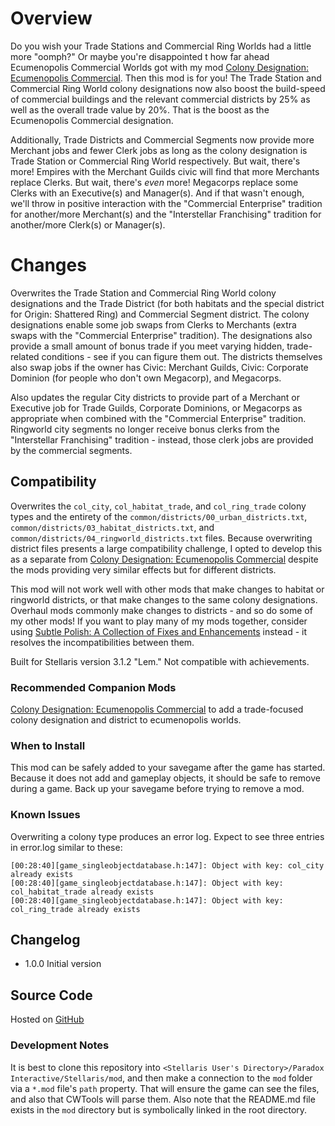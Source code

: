 # Overview

Do you wish your Trade Stations and Commercial Ring Worlds had a little more "oomph?"  Or maybe you're disappointed t how far ahead Ecumenopolis Commercial Worlds got with my mod [Colony Designation: Ecumenopolis Commercial](https://steamcommunity.com/sharedfiles/filedetails/?id=2597129991).  Then this mod is for you!  The Trade Station and Commercial Ring World colony designations now also boost the build-speed of commercial buildings and the relevant commercial districts by 25% as well as the  overall trade value by 20%.  That is the boost as the Ecumenopolis Commercial designation.

Additionally, Trade Districts and Commercial Segments now provide more Merchant jobs and fewer Clerk jobs as long as the colony designation is Trade Station or Commercial Ring World respectively.  But wait, there's more!  Empires with the Merchant Guilds civic will find that more Merchants replace Clerks.  But wait, there's _even_ more!  Megacorps replace some Clerks with an Executive(s) and Manager(s).  And if that wasn't enough, we'll throw in positive interaction with the "Commercial Enterprise" tradition for another/more Merchant(s) and the "Interstellar Franchising" tradition for another/more Clerk(s) or Manager(s).

# Changes

Overwrites the Trade Station and Commercial Ring World colony designations and the Trade District (for both habitats and the special district for Origin: Shattered Ring) and Commercial Segment district.  The colony designations enable some job swaps from Clerks to Merchants (extra swaps with the "Commercial Enterprise" tradition).  The designations also provide a small amount of bonus trade if you meet varying hidden, trade-related conditions - see if you can figure them out.  The districts themselves also swap jobs if the owner has Civic: Merchant Guilds, Civic: Corporate Dominion (for people who don't own Megacorp), and Megacorps.

Also updates the regular City districts to provide part of a Merchant or Executive job for Trade Guilds, Corporate Dominions, or Megacorps as appropriate when combined with the "Commercial Enterprise" tradition.  Ringworld city segments no longer receive bonus clerks from the "Interstellar Franchising" tradition - instead, those clerk jobs are provided by the commercial segments.

## Compatibility

Overwrites the `col_city`, `col_habitat_trade`, and `col_ring_trade` colony types and the entirety of the `common/districts/00_urban_districts.txt`, `common/districts/03_habitat_districts.txt`, and `common/districts/04_ringworld_districts.txt` files.  Because overwriting district files presents a large compatibility challenge, I opted to develop this as a separate from [Colony Designation: Ecumenopolis Commercial](https://steamcommunity.com/sharedfiles/filedetails/?id=2597129991) despite the mods providing very similar effects but for different districts.

This mod will not work well with other mods that make changes to habitat or ringworld districts, or that make changes to the same colony designations.  Overhaul mods commonly make changes to districts - and so do some of my other mods!  If you want to play many of my mods together, consider using [Subtle Polish: A Collection of Fixes and Enhancements](https://steamcommunity.com/sharedfiles/filedetails/?id=2522974089) instead - it resolves the incompatibilities between them.

Built for Stellaris version 3.1.2 "Lem."  Not compatible with achievements.

### Recommended Companion Mods

[Colony Designation: Ecumenopolis Commercial](https://steamcommunity.com/sharedfiles/filedetails/?id=2597129991) to add a trade-focused colony designation and district to ecumenopolis worlds.

### When to Install

This mod can be safely added to your savegame after the game has started.  Because it does not add and gameplay objects, it should be safe to remove during a game.  Back up your savegame before trying to remove a mod.

### Known Issues

Overwriting a colony type produces an error log.  Expect to see three entries in error.log similar to these:

```
[00:28:40][game_singleobjectdatabase.h:147]: Object with key: col_city already exists
[00:28:40][game_singleobjectdatabase.h:147]: Object with key: col_habitat_trade already exists
[00:28:40][game_singleobjectdatabase.h:147]: Object with key: col_ring_trade already exists
```

## Changelog

* 1.0.0 Initial version

## Source Code

Hosted on [GitHub](https://github.com/corsairmarks/trade_district_enhancements)

### Development Notes

It is best to clone this repository into `<Stellaris User's Directory>/Paradox Interactive/Stellaris/mod`, and then make a connection to the `mod` folder via a `*.mod` file's `path` property.  That will ensure the game can see the files, and also that CWTools will parse them.  Also note that the README.md file exists in the `mod` directory but is symbolically linked in the root directory.